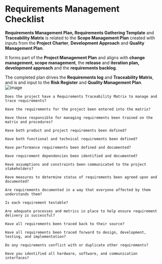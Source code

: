   # Requirements Management Checklist
  
  **Requirements Management Plan, Requirements Gathering Template** and **Traceability Matrix** is related to the 
  **Scope Management Plan** created with inputs from the **Project Charter**, **Development Approach** and **Quality Management Plan**. 

It forms part of the **Project Management Plan** and aligns with **change management, scope management**, the **release** and **iteration plan, development approach** and the **requirements backlog**. 

The completed plan drives the **Requirements log** and **Traceability Matrix**, and is and input to the **Risk Register** and **Quality Management Plan**.
![image](https://user-images.githubusercontent.com/57412626/216832625-b040bfc8-8c99-4596-8008-87f944ae8a8a.png)
  
 	Does the project have a Requirements Traceability Matrix to manage and trace requirements? 
  
 	Have the requirements for the project been entered into the matrix?
  
 	Have those responsible for managing requirements been trained on the matrix and procedures? 
  
 	Have both product and project requirements been defined? 
  
 	Have both functional and technical requirements been defined? 
  
 	Have performance requirements been defined and documented? 
  
 	Have requirement dependencies been identified and documented? 
  
 	Have assumptions and constraints been communicated to the project stakeholders?
  
 	Have measures to determine status of requirements been agreed upon and documented? 
  
 	Are requirements documented in a way that everyone affected by them understands them? 
  
 	Is each requirement testable? 
  
 	Are adequate processes and metrics in place to help ensure requirement delivery is successful? 
  
 	Have all requirements been traced back to their source? 
  
 	Have all requirements been traced forward to design, development, testing, and implementation? 
  
 	Do any requirements conflict with or duplicate other requirements? 
  
 	Have you identified all hardware, software, and communication interfaces? 
 



